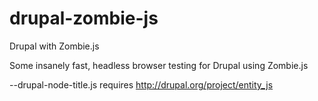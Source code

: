 drupal-zombie-js
================

Drupal with Zombie.js

Some insanely fast, headless browser testing for Drupal using Zombie.js

--drupal-node-title.js requires http://drupal.org/project/entity_js
